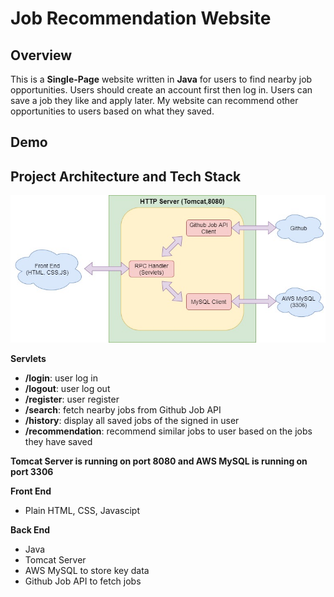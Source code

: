 # Job Recommendation Website
## Overview
This is a **Single-Page** website written in **Java** for users to find nearby job opportunities. Users should create an account first then log in. Users can save a job they like and apply later. My website can recommend other opportunities to users based on what they saved.

## Demo

## Project Architecture and Tech Stack
![image](https://github.com/lymmm412/job-recommendation/blob/master/images/project-architecture.jpg)

**Servlets**
* **/login**: user log in
* **/logout**: user log out
* **/register**: user register
* **/search**: fetch nearby jobs from Github Job API
* **/history**: display all saved jobs of the signed in user
* **/recommendation**: recommend similar jobs to user based on the jobs they have saved

**Tomcat Server is running on port 8080 and AWS MySQL is running on port 3306**

**Front End**
* Plain HTML, CSS, Javascipt

**Back End**
* Java
* Tomcat Server
* AWS MySQL to store key data
* Github Job API to fetch jobs
